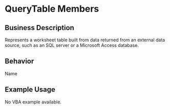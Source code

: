 # QueryTable Members

## Business Description
Represents a worksheet table built from data returned from an external data source, such as an SQL server or a Microsoft Access database.

## Behavior
Name

## Example Usage
No VBA example available.